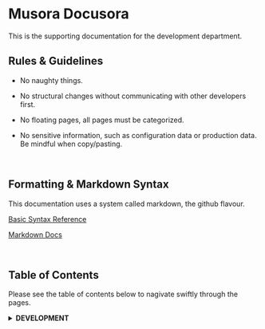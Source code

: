 Musora Docusora
=

This is the supporting documentation for the development department.

Rules & Guidelines
-
-   No naughty things.

-   No structural changes without communicating with other developers first.

-   No floating pages, all pages must be categorized.

-   No sensitive information, such as configuration data or production data. Be mindful when copy/pasting.

<br>

Formatting & Markdown Syntax
-

This documentation uses a system called markdown, the github flavour.

[Basic Syntax Reference](https://help.github.com/articles/basic-writing-and-formatting-syntax/)

[Markdown Docs](https://help.github.com/categories/writing-on-github/)

<br>

Table of Contents
-
Please see the table of contents below to nagivate swiftly through the pages.

<details><summary><b>DEVELOPMENT</b></summary>
    <p>
        <ul><details><summary><b>Production Emergency</b></summary>
            <ul>
                <a href="docs/development/production-emergency/website-offline.md">
                    Website Offline
                </a><br>
                <a href="docs/development/production-emergency/infusionsoft-api-down.md">
                    Infusionsoft API Down
                </a><br>
            </ul>
        </ul>
        <ul><details><summary><b>Local Development</b></summary>
            <ul>
                <a href="docs/development/local-development/setting-up-phpstorm.md">
                    Setting Up PHPStorm
                </a><br>
                <a href="docs/development/local-development/railenvironment-setup.md">
                    railenvironment Setup
                </a><br>
                <a href="docs/development/local-development/railenvironment-introduction.md">
                    railenvironment Introduction
                </a><br>
                <a href="docs/commands">
                    railenvironment Commands
                </a><br>
                <a href="docs/development/local-development/railenvironment-extensions.md">
                    railenvironment Extensions
                </a><br>
                <a href="docs/development/local-development/miscellaneous.md">
                    Miscellaneous
                </a><br>
                <a href="docs/development/local-development/testing-and-debugging.md">
                    Testing & Debugging
                </a><br>
                <a href="docs/development/local-development/ssl-https.md">
                    SSL/HTTPS
                </a><br>                                 
            </ul>
        </ul>
        <ul><details><summary><b>Programming</b></summary>
            <ul>
                <a href="docs/development/programming/package-workflow.md">
                    Package Workflow
                </a><br>
                <a href="docs/development/programming/legacy-guides.md">
                    Legacy Guides
                </a><br>
                <a href="docs/development/programming/testing.md">
                    Testing
                </a><br>                               
            </ul>            
        </ul>
        <ul><details><summary><b>SysOps</b></summary>
            <ul>
                <a href="docs/development/sysops/our-setup-overview.md">
                    Our Setup Overview
                </a><br>
                <a href="docs/development/sysops/kubernetes-guides.md">
                    Kubernetes Guides
                </a><br>
                <a href="docs/development/sysops/aws-guides.md">
                    AWS Guides
                </a><br>
                <a href="docs/development/sysops/config-encryption.md">
                    Configs & Encryption
                </a><br>
                <a href="docs/development/sysops/dns.md">
                    DNS
                </a><br>                                                             <a href="docs/development/sysops/k8-applications-setup.md">
                    K8 Applications Setup
                </a><br>   
            </ul>            
        </ul>                         
    </p>
</details>

